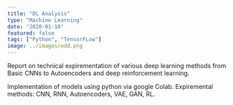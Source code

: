 ```yaml
---
title: "DL Analysis"
type: "Machine Learning"
date: "2020-01-18"
featured: false
tags: ["Python", "TensorFLow"]
image: ../images/odd.png
---
```


Report on technical expirementation of various deep learning methods from Basic CNNs to Autoencoders and deep reinforcement learning.

Implementation of models using python via google Colab. Expiremental methods: CNN, RNN, Autoencoders, VAE, GAN, RL.
